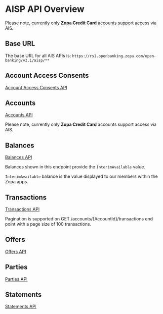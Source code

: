 # AISP API Overview

Please note, currently only **Zopa Credit Card** accounts support access via AIS.

## Base URL
The base URL for all AIS APIs is: `https://rs1.openbanking.zopa.com/open-banking/v3.1/aisp/**`

## Account Access Consents
[Account Access Consents API](/perry/developer/documentation?resource=dev-ui-portal&document=swagger/account-info-openapi.yaml#operations-tag-Account_Access)

## Accounts
[Accounts API](/perry/developer/documentation?resource=dev-ui-portal&document=swagger/account-info-openapi.yaml#operations-tag-Accounts)

Please note, currently only **Zopa Credit Card** accounts support access via AIS.

## Balances
[Balances API](/perry/developer/documentation?resource=dev-ui-portal&document=swagger/account-info-openapi.yaml#operations-tag-Balances)

Balances shown in this endpoint provide the `InterimAvailable` value.

`InterimAvailable` balance is the value displayed to our members within the Zopa apps.

## Transactions
[Transactions API](/perry/developer/documentation?resource=dev-ui-portal&document=swagger/account-info-openapi.yaml#operations-tag-Transactions)

Pagination is supported on GET /accounts/{AccountId}/transactions end point with a page size of 100 transactions.


## Offers
[Offers API](/perry/developer/documentation?resource=dev-ui-portal&document=swagger/account-info-openapi.yaml#operations-tag-Offers)


## Parties
[Parties API](/perry/developer/documentation?resource=dev-ui-portal&document=swagger/account-info-openapi.yaml#operations-tag-Parties)


## Statements
[Statements API](/perry/developer/documentation?resource=dev-ui-portal&document=swagger/account-info-openapi.yaml#operations-tag-Statements)

